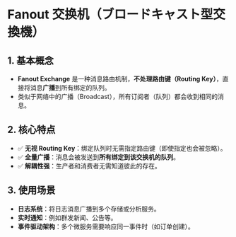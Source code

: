 # Fanout 交换机（ブロードキャスト型交換機）

## 1. 基本概念
- **Fanout Exchange** 是一种消息路由机制，**不处理路由键（Routing Key）**，直接将消息**广播**到所有绑定的队列。
- 类似于网络中的广播（Broadcast），所有订阅者（队列）都会收到相同的消息。

## 2. 核心特点
- ✅ **无视 Routing Key**：绑定队列时无需指定路由键（即使指定也会被忽略）。
- ✅ **全量广播**：消息会被发送到**所有绑定到该交换机的队列**。
- ✅ **解耦性强**：生产者和消费者无需知道彼此的存在。

## 3. 使用场景
- **日志系统**：将日志消息广播到多个存储或分析服务。
- **实时通知**：例如群发新闻、公告等。
- **事件驱动架构**：多个微服务需要响应同一事件时（如订单创建）。
